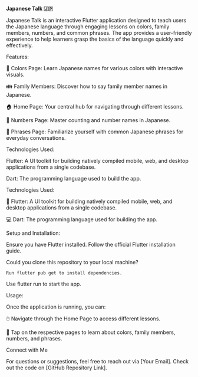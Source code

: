 **Japanese Talk 🇯🇵**

Japanese Talk is an interactive Flutter application designed to teach users the Japanese language through engaging lessons on colors, family members, numbers, and common phrases. The app provides a user-friendly experience to help learners grasp the basics of the language quickly and effectively.


Features:

🎨 Colors Page: Learn Japanese names for various colors with interactive visuals.

👪 Family Members: Discover how to say family member names in Japanese.

🏠 Home Page: Your central hub for navigating through different lessons.

🔢 Numbers Page: Master counting and number names in Japanese.

💬 Phrases Page: Familiarize yourself with common Japanese phrases for everyday conversations.


Technologies Used:

Flutter: A UI toolkit for building natively compiled mobile, web, and desktop applications from a single codebase.

Dart: The programming language used to build the app.


Technologies Used:

🦄 Flutter: A UI toolkit for building natively compiled mobile, web, and desktop applications from a single codebase.

💻 Dart: The programming language used for building the app.


Setup and Installation:


Ensure you have Flutter installed. Follow the official Flutter installation guide.


Could you clone this repository to your local machine?


    Run flutter pub get to install dependencies.

Use flutter run to start the app.


Usage:

Once the application is running, you can:

🖱️ Navigate through the Home Page to access different lessons.

📖 Tap on the respective pages to learn about colors, family members, numbers, and phrases.

Connect with Me

For questions or suggestions, feel free to reach out via [Your Email]. Check out the code on [GitHub Repository Link].



